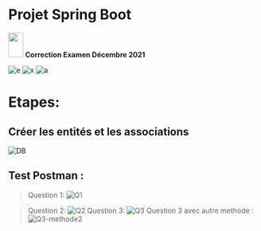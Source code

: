 # Projet Spring Boot
<img src="https://raw.githubusercontent.com/iampavangandhi/iampavangandhi/master/gifs/Hi.gif" width="30px" height="50px">
  <strong> Correction Examen Décembre 2021</strong> 

![e](https://user-images.githubusercontent.com/61566287/202121241-10b93f97-49ad-4d91-b378-d3e121322613.PNG)
![x](https://user-images.githubusercontent.com/61566287/202121608-5d480a6d-f791-45e7-bbe0-e173a1b80fec.PNG)
![a](https://user-images.githubusercontent.com/61566287/202121668-b9bc00e1-0ede-45e9-b490-a06276b62171.PNG)

# Etapes:

## Créer les entités et les associations 
![DB](https://user-images.githubusercontent.com/61566287/202124081-7295354c-b9c9-48b7-99ff-a1ec700a0632.png)

## Test Postman :
>Question 1:
![Q1](https://user-images.githubusercontent.com/61566287/202779508-a48765e8-23ad-4129-b205-380ba3a68637.png)

>Question 2:
![Q2](https://user-images.githubusercontent.com/61566287/202779710-9ecc9d16-c3e1-4d1b-83da-6d7fc6905e1d.png)
>Question 3:
![Q3](https://user-images.githubusercontent.com/61566287/202779812-4bc44e5d-cef6-45b7-8975-ebcfa9995fbb.png)
>Question 3 avec autre methode :
![Q3-methode2](https://user-images.githubusercontent.com/61566287/202779900-cd2626b6-7381-421c-95c8-f3ef69c634a6.png)








